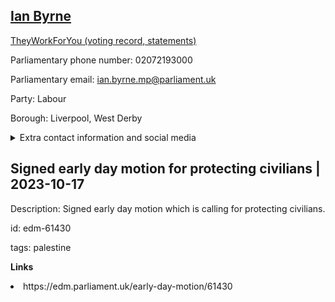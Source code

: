 ## <a href="https://members.parliament.uk/member/4831/contact">Ian Byrne</a>

<a href="https://www.theyworkforyou.com/mp/25816/ian_byrne/liverpool%2C_west_derby">TheyWorkForYou (voting record, statements)</a> 

Parliamentary phone number: 02072193000 

Parliamentary email: ian.byrne.mp@parliament.uk 

Party: Labour 

Borough: Liverpool, West Derby 

<details><summary>Extra contact information and social media</summary> 
<li>Website:</li>
<li>Twitter:</li>
<li>Constituency office phone number: 01512222345</li>
<li>Constituency office email:</li>
<li>Facebook:</li>
<li>Instagram:</li>
<li>Youtube:</li>
<li>Linkedin:</li>
<li>Government department phone number:</li>
<li>Government department email:</li>
<li>Threads:</li>
<li>Party office phone number:</li>
<li>Party office email:</li>
<li>Tiktok:</li>
</details>

## Signed early day motion for protecting civilians | 2023-10-17

Description: Signed early day motion which is calling for protecting civilians. 
 
id: edm-61430 

tags: palestine 

**Links** 
 <li>https://edm.parliament.uk/early-day-motion/61430</li>
